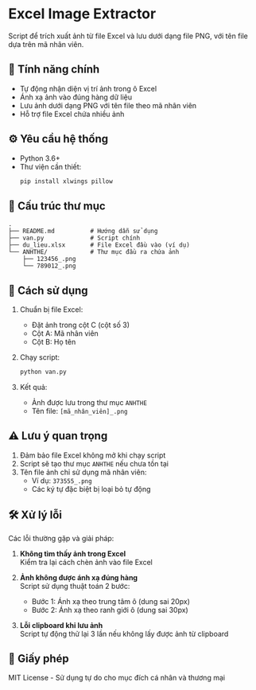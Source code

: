 # Excel Image Extractor

Script để trích xuất ảnh từ file Excel và lưu dưới dạng file PNG, với tên file dựa trên mã nhân viên.

## 📝 Tính năng chính
- Tự động nhận diện vị trí ảnh trong ô Excel
- Ánh xạ ảnh vào đúng hàng dữ liệu
- Lưu ảnh dưới dạng PNG với tên file theo mã nhân viên
- Hỗ trợ file Excel chứa nhiều ảnh

## ⚙️ Yêu cầu hệ thống
- Python 3.6+
- Thư viện cần thiết:
  ```bash
  pip install xlwings pillow
  ```

## 📁 Cấu trúc thư mục
```
.
├── README.md          # Hướng dẫn sử dụng
├── van.py             # Script chính
├── du_lieu.xlsx       # File Excel đầu vào (ví dụ)
└── ANHTHE/            # Thư mục đầu ra chứa ảnh
    ├── 123456_.png
    └── 789012_.png
```

## 🚀 Cách sử dụng
1. Chuẩn bị file Excel:
   - Đặt ảnh trong cột C (cột số 3)
   - Cột A: Mã nhân viên
   - Cột B: Họ tên

2. Chạy script:
   ```bash
   python van.py
   ```

3. Kết quả:
   - Ảnh được lưu trong thư mục `ANHTHE`
   - Tên file: `[mã_nhân_viên]_.png`

## ⚠️ Lưu ý quan trọng
1. Đảm bảo file Excel không mở khi chạy script
2. Script sẽ tạo thư mục `ANHTHE` nếu chưa tồn tại
3. Tên file ảnh chỉ sử dụng mã nhân viên:
   - Ví dụ: `373555_.png`
   - Các ký tự đặc biệt bị loại bỏ tự động

## 🛠 Xử lý lỗi
Các lỗi thường gặp và giải pháp:
1. **Không tìm thấy ảnh trong Excel**  
   Kiểm tra lại cách chèn ảnh vào file Excel

2. **Ảnh không được ánh xạ đúng hàng**  
   Script sử dụng thuật toán 2 bước:
   - Bước 1: Ánh xạ theo trung tâm ô (dung sai 20px)
   - Bước 2: Ánh xạ theo ranh giới ô (dung sai 30px)

3. **Lỗi clipboard khi lưu ảnh**  
   Script tự động thử lại 3 lần nếu không lấy được ảnh từ clipboard

## 📄 Giấy phép
MIT License - Sử dụng tự do cho mục đích cá nhân và thương mại
